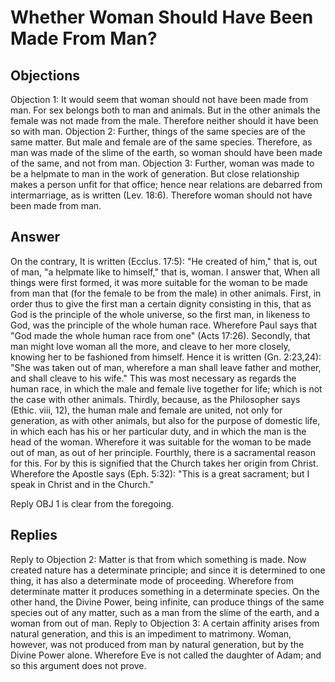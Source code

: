# Whether Woman Should Have Been Made From Man?
## Objections
Objection 1: It would seem that woman should not have been made from man. For sex belongs both to man and animals. But in the other animals the female was not made from the male. Therefore neither should it have been so with man.
Objection 2: Further, things of the same species are of the same matter. But male and female are of the same species. Therefore, as man was made of the slime of the earth, so woman should have been made of the same, and not from man.
Objection 3: Further, woman was made to be a helpmate to man in the work of generation. But close relationship makes a person unfit for that office; hence near relations are debarred from intermarriage, as is written (Lev. 18:6). Therefore woman should not have been made from man.
## Answer
On the contrary, It is written (Ecclus. 17:5): "He created of him," that is, out of man, "a helpmate like to himself," that is, woman.
I answer that, When all things were first formed, it was more suitable for the woman to be made from man that (for the female to be from the male) in other animals. First, in order thus to give the first man a certain dignity consisting in this, that as God is the principle of the whole universe, so the first man, in likeness to God, was the principle of the whole human race. Wherefore Paul says that "God made the whole human race from one" (Acts 17:26). Secondly, that man might love woman all the more, and cleave to her more closely, knowing her to be fashioned from himself. Hence it is written (Gn. 2:23,24): "She was taken out of man, wherefore a man shall leave father and mother, and shall cleave to his wife." This was most necessary as regards the human race, in which the male and female live together for life; which is not the case with other animals. Thirdly, because, as the Philosopher says (Ethic. viii, 12), the human male and female are united, not only for generation, as with other animals, but also for the purpose of domestic life, in which each has his or her particular duty, and in which the man is the head of the woman. Wherefore it was suitable for the woman to be made out of man, as out of her principle. Fourthly, there is a sacramental reason for this. For by this is signified that the Church takes her origin from Christ. Wherefore the Apostle says (Eph. 5:32): "This is a great sacrament; but I speak in Christ and in the Church."

Reply OBJ 1 is clear from the foregoing.
## Replies
Reply to Objection 2: Matter is that from which something is made. Now created nature has a determinate principle; and since it is determined to one thing, it has also a determinate mode of proceeding. Wherefore from determinate matter it produces something in a determinate species. On the other hand, the Divine Power, being infinite, can produce things of the same species out of any matter, such as a man from the slime of the earth, and a woman from out of man.
Reply to Objection 3: A certain affinity arises from natural generation, and this is an impediment to matrimony. Woman, however, was not produced from man by natural generation, but by the Divine Power alone. Wherefore Eve is not called the daughter of Adam; and so this argument does not prove.
